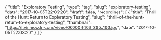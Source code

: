 {
  "title": "Exploratory Testing",
  "type": "tag",
  "slug": "exploratory-testing",
  "date": "2017-10-05T22:03:20",
  "draft": false,
  "recordings": [
    {
      "title": "Thrill of the Hunt: Return to Exploratory Testing",
      "slug": "thrill-of-the-hunt-return-to-exploratory-testing",
      "thumbnail": "https://i.vimeocdn.com/video/660004408_295x166.jpg",
      "date": "2017-10-05T22:03:20"
    }
  ]
}